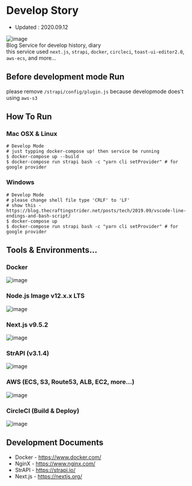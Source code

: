 # Develop Story
- Updated : 2020.09.12  

![image](https://github.com/SimDaeSoo/develop-story/blob/master/assets/001.png?raw=true)  
Blog Service for develop history, diary  
this service used `next.js`, `strapi`, `docker`, `circleci`, `toast-ui-editor2.0`, `aws-ecs`, and more... 

## Before development mode Run
please remove `/strapi/config/plugin.js` because developmode does't using `aws-s3`  

## How To Run
### Mac OSX & Linux
```shell
# Develop Mode
# just typping docker-compose up! then service be running
$ docker-compose up --build
$ docker-compose run strapi bash -c "yarn cli setProvider" # for google provider
```  

### Windows
```shell
# Develop Mode
# please change shell file type 'CRLF' to 'LF'
# show this - https://blog.thecraftingstrider.net/posts/tech/2019.09/vscode-line-endings-and-bash-script/ 
$ docker-compose up
$ docker-compose run strapi bash -c "yarn cli setProvider" # for google provider
```

## Tools & Environments...
### Docker
![image](https://github.com/SimDaeSoo/develop-story/blob/master/assets/002.png?raw=true) 

### Node.js Image v12.x.x LTS
![image](https://github.com/SimDaeSoo/develop-story/blob/master/assets/003.png?raw=true) 

### Next.js v9.5.2 
![image](https://github.com/SimDaeSoo/develop-story/blob/master/assets/004.png?raw=true) 

### StrAPI (v3.1.4)
![image](https://github.com/SimDaeSoo/develop-story/blob/master/assets/005.png?raw=true) 

### AWS (ECS, S3, Route53, ALB, EC2, more...)
![image](https://github.com/SimDaeSoo/develop-story/blob/master/assets/006.png?raw=true) 

### CircleCI (Build & Deploy)
![image](https://github.com/SimDaeSoo/develop-story/blob/master/assets/007.png?raw=true) 

## Development Documents
- Docker - <https://www.docker.com/>  
- NginX - <https://www.nginx.com/>  
- StrAPI - <https://strapi.io/>  
- Next.js - <https://nextjs.org/>  
